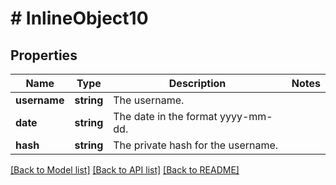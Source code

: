 # # InlineObject10

## Properties

Name | Type | Description | Notes
------------ | ------------- | ------------- | -------------
**username** | **string** | The username. | 
**date** | **string** | The date in the format yyyy-mm-dd. | 
**hash** | **string** | The private hash for the username. | 

[[Back to Model list]](../../README.md#documentation-for-models) [[Back to API list]](../../README.md#documentation-for-api-endpoints) [[Back to README]](../../README.md)


